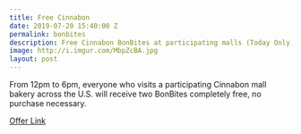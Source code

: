 ```yaml
---
title: Free Cinnabon
date: 2019-07-20 15:40:00 Z
permalink: bonbites
description: Free Cinnabon BonBites at participating malls (Today Only)
image: http://i.imgur.com/MbpZcBA.jpg
layout: post
---
```


From 12pm to 6pm, everyone who visits a participating Cinnabon mall bakery across the U.S. will receive two BonBites completely free, no purchase necessary.

[Offer Link](https://www.cinnabon.com/bakery-menu/bonbites)